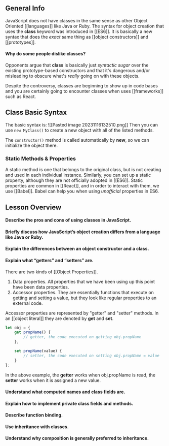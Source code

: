## General Info

JavaScript does not have classes in the same sense as other Object Oriented [[languages]] like Java or Ruby. The syntax for object creation that uses the **class** keyword was introduced in [[ES6]]. It is basically a new syntax that does the *exact* same thing as [[object constructors]] and [[prototypes]].

#### Why do some people dislike classes?

Opponents argue that **class** is basically just *syntactic sugar* over the existing prototype-based constructors and that it's dangerous and/or misleading to obscure what's *really* going on with these objects.

Despite the controversy, classes are beginning to show up in code bases and you are certainly going to encounter classes when uses [[frameworks]] such as React.

## Class Basic Syntax

The basic syntax is:
![[Pasted image 20231116132510.png]]
Then you can use `new MyClass()` to create a new object with all of the listed methods.

The `constructor()` method is called automatically by **new**, so we can initialize the object there.

### Static Methods & Properties
A static method is one that belongs to the original class, but is not creating and used in each individual instance. Similarly, you can set up a static property, although they are not officially adopted in [[ES6]]. Static properties are common in [[React]], and in order to interact with them, we use [[Babel]]. Babel can help you when using *unofficial* properties in ES6.
## Lesson Overview

#### Describe the pros and cons of using classes in JavaScript.
#### Briefly discuss how JavaScript’s object creation differs from a language like Java or Ruby.
#### Explain the differences between an object constructor and a class.
#### Explain what “getters” and “setters” are.
There are two kinds of [[Object Properties]].
1. Data properties. All properties that we have been using up this point have been data properties.
2. Accessor properties. They are essentially functions that execute on getting and setting a value, but they look like regular properties to an external code.

Accessor properties are represented by "getter" and "setter" methods. In an [[object literal]] they are denoted by **get** and **set**.
```js
let obj = {
	get propName() {
		// getter, the code executed on getting obj.propName
	},

	set propName(value) {
		// setter, the code executed on setting obj.propName = value
	}
};
```
In the above example, the **getter** works when obj.propName is read, the **setter** works when it is assigned a new value.
#### Understand what computed names and class fields are.
#### Explain how to implement private class fields and methods.
#### Describe function binding.
#### Use inheritance with classes.
#### Understand why composition is generally preferred to inheritance.